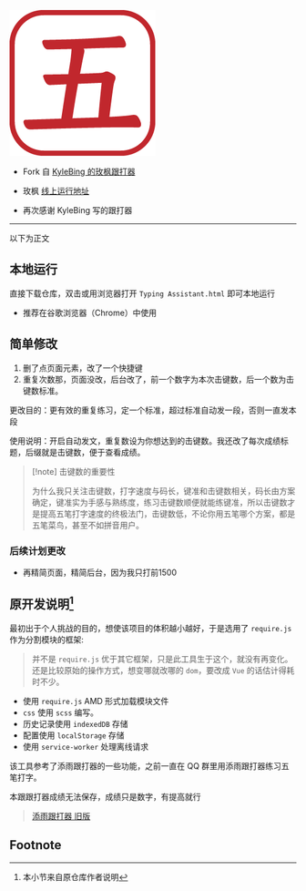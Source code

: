 ![five_stroke](./img/wu_red.png)

- Fork 自 [KyleBing 的玫枫跟打器](https://github.com/KyleBing/typepad)
- 玫枫 [线上运行地址](http://kylebing.cn/tools/typepad/)

- 再次感谢 KyleBing 写的跟打器

***

以下为正文

## 本地运行

直接下载仓库，双击或用浏览器打开 `Typing Assistant.html` 即可本地运行

- 推荐在谷歌浏览器（Chrome）中使用

## 简单修改

1. 删了点页面元素，改了一个快捷键
2. 重复次数那，页面没改，后台改了，前一个数字为本次击键数，后一个数为击键数标准。

更改目的：更有效的重复练习，定一个标准，超过标准自动发一段，否则一直发本段

使用说明：开启自动发文，重复数设为你想达到的击键数。我还改了每次成绩标题，后缀就是击键数，便于查看成绩。

> [!note] 击键数的重要性
>
> 为什么我只关注击键数，打字速度与码长，键准和击键数相关，码长由方案确定，键准实为手感与熟练度，练习击键数顺便就能练键准，所以击键数才是提高五笔打字速度的终极法门，击键数低，不论你用五笔哪个方案，都是五笔菜鸟，甚至不如拼音用户。

### 后续计划更改

- 再精简页面，精简后台，因为我只打前1500



## 原开发说明[^1]

最初出于个人挑战的目的，想使该项目的体积越小越好，于是选用了 `require.js` 作为分割模块的框架:
> 并不是 `require.js` 优于其它框架，只是此工具生于这个，就没有再变化。
> 还是比较原始的操作方式，想变哪就改哪的 `dom`，要改成 `Vue` 的话估计得耗时不少。

- 使用 `require.js` AMD 形式加载模块文件
- `css` 使用 `scss` 编写。
- 历史记录使用 `indexedDB` 存储
- 配置使用 `localStorage` 存储
- 使用 `service-worker` 处理离线请求

该工具参考了添雨跟打器的一些功能，之前一直在 QQ 群里用添雨跟打器练习五笔打字。

本跟跟打器成绩无法保存，成绩只是数字，有提高就行

> [添雨跟打器 旧版](https://github.com/taliove/tygdq)



## Footnote

[^1]: 本小节来自原仓库作者说明

